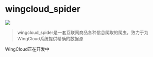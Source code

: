 # wingcloud_spider

![](https://img.shields.io/badge/python-3.6-orange.svg)

> wingcloud_spider是一套互联网商品各种信息爬取的爬虫，致力于为WingCloud系统提供精确的数据源

WingCloud正在开发中
